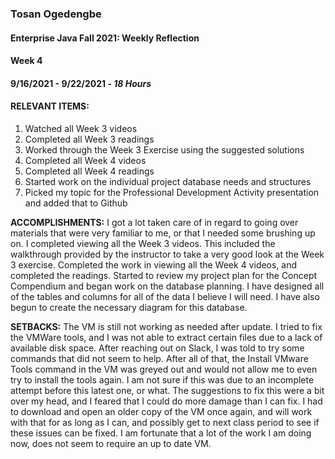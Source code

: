 ### Tosan Ogedengbe
#### Enterprise Java Fall 2021: Weekly Reflection

#### Week 4
#### 9/16/2021 - 9/22/2021 - *18 Hours*


#### RELEVANT ITEMS:
1. Watched all Week 3 videos
2. Completed all Week 3 readings
3. Worked through the Week 3 Exercise using the suggested solutions
4. Completed all Week 4 videos
5. Completed all Week 4 readings
6. Started work on the individual project database needs and structures
7. Picked my topic for the Professional Development Activity presentation and added that to Github


**ACCOMPLISHMENTS:** I got a lot taken care of in regard to going over materials that were very familiar to me, or that I needed some brushing up on. I completed viewing all the Week 3 videos.
This included the walkthrough provided by the instructor to take a very good look at the Week 3 exercise. Completed the work in viewing all the Week 4 videos, and completed 
the readings. Started to review my project plan for the Concept Compendium and began work on the database planning. I have designed all of the tables and columns for all of 
the data I believe I will need. I have also begun to create the necessary diagram for this database. 


**SETBACKS:** The VM is still not working as needed after update. I tried to fix the VMWare tools, and I was not able to extract certain files due to a lack of available disk space.
After reaching out on Slack, I was told to try some commands that did not seem to help. After all of that, the Install VMware Tools command in the VM was greyed out and 
would not allow me to even try to install the tools again. I am not sure if this was due to an incomplete attempt before this latest one, or what. The suggestions to fix 
this were a bit over my head, and I feared that I could do more damage than I can fix. I had to download and open an older copy of the VM once again, and will work with that
for as long as I can, and possibly get to next class period to see if these issues can be fixed. I am fortunate that a lot of the work I am doing now, does not seem to 
require an up to date VM. 



